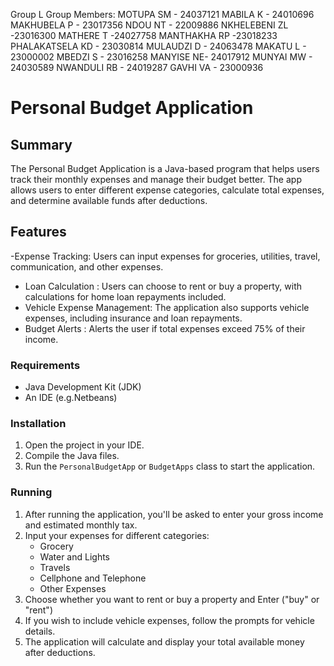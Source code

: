 Group L
Group Members:
MOTUPA SM - 24037121
MABILA K  - 24010696
MAKHUBELA P - 23017356
NDOU NT - 22009886
NKHELEBENI ZL -23016300
MATHERE T -24027758
MANTHAKHA RP -23018233
PHALAKATSELA KD - 23030814
MULAUDZI D - 24063478
MAKATU L - 23000002
MBEDZI S - 23016258
MANYISE NE- 24017912
MUNYAI MW - 24030589
NWANDULI RB - 24019287
GAVHI VA - 23000936

# Personal Budget Application

## Summary

The Personal Budget Application is a Java-based program that helps users track their monthly expenses and manage their budget better. The app allows users to enter different  expense categories, calculate total expenses, and determine available funds after deductions.

## Features

-Expense Tracking: Users can input expenses for groceries, utilities, travel, communication, and other expenses.
- Loan Calculation : Users can choose to rent or buy a property, with calculations for home loan repayments included.
- Vehicle Expense Management: The application also supports vehicle expenses, including insurance and loan repayments.
- Budget Alerts : Alerts the user if total expenses exceed 75% of their income.



### Requirements

- Java Development Kit (JDK)
- An IDE  (e.g.Netbeans)

### Installation


1. Open the project in your  IDE.
2. Compile the Java files.
3. Run the `PersonalBudgetApp` or `BudgetApps` class to start the application.

### Running

1. After running the application, you'll be asked to enter your gross income and estimated monthly tax.
2. Input your expenses for different categories:
   - Grocery
   - Water and Lights
   - Travels
   - Cellphone and Telephone
   - Other Expenses
3. Choose whether you want to rent or buy a property and Enter ("buy" or "rent")
4. If you wish to include vehicle expenses, follow the prompts for vehicle details.
5. The application will calculate and display your total available money after deductions.

